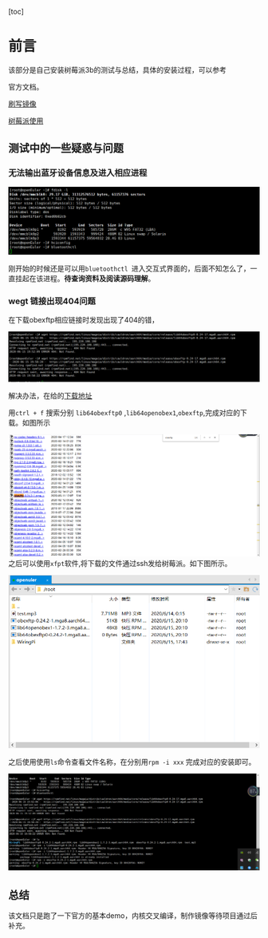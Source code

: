 [toc]
# 前言
该部分是自己安装树莓派3b的测试与总结，具体的安装过程，可以参考

官方文档。

[ 刷写镜像](https://gitee.com/openeuler/raspberrypi/blob/master/documents/%E5%88%B7%E5%86%99%E9%95%9C%E5%83%8F.md)

[树莓派使用](https://gitee.com/openeuler/raspberrypi/blob/master/documents/%E6%A0%91%E8%8E%93%E6%B4%BE%E4%BD%BF%E7%94%A8.md)

## 测试中的一些疑惑与问题
### 无法输出蓝牙设备信息及进入相应进程

![蓝牙设备](./asserts/蓝牙设备.png)

刚开始的时候还是可以用`bluetoothctl `进入交互式界面的，后面不知怎么了，一直挂起在该进程。**待查询资料及阅读源码理解**。

### wegt 链接出现404问题
在下载obexftp相应链接时发现出现了404的错，

![66错误信息](./asserts/错误信息.png)

解决办法，在给的[下载地址](https://rpmfind.net/linux/mageia/distrib/cauldron/aarch64/media/core/release/)

用`ctrl + f` 搜索分别 `lib64obexftp0` ,`lib64openobex1`,`obexftp`,完成对应的下载。如图所示


![下载](./asserts/下载.png)
之后可以使用`xfpt`软件,将下载的文件通过ssh发给树莓派。如下图所示。

![复制](./asserts/复制.png)

之后使用使用`ls`命令查看文件名称，在分别用`rpm -i xxx` 完成对应的安装即可。

![完成安装](./asserts/完成安装.png)

## 总结
该文档只是跑了一下官方的基本demo，内核交叉编译，制作镜像等待项目通过后补充。
